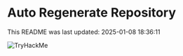 # Auto Regenerate Repository

This README was last updated: 2025-01-08 18:36:11

 ![TryHackMe](https://tryhackme.com/badge/533634)